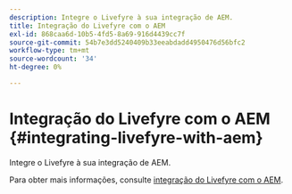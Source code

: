 ```yaml
---
description: Integre o Livefyre à sua integração de AEM.
title: Integração do Livefyre com o AEM
exl-id: 868caa6d-10b5-4fd5-8a69-916d4439cc7f
source-git-commit: 54b7e3dd5240409b33eeabdadd4950476d56bfc2
workflow-type: tm+mt
source-wordcount: '34'
ht-degree: 0%

---
```


# Integração do Livefyre com o AEM {#integrating-livefyre-with-aem}

Integre o Livefyre à sua integração de AEM.

Para obter mais informações, consulte [integração do Livefyre com o AEM](https://experienceleague.adobe.com/docs/experience-manager-65/administering/integration/livefyre.html).
